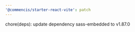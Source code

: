 ```yaml
---
'@commencis/starter-react-vite': patch
---
```


chore(deps): update dependency sass-embedded to v1.87.0
